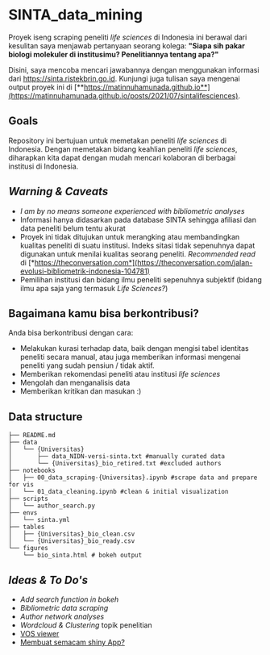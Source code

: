 # SINTA_data_mining
Proyek iseng scraping peneliti _life sciences_ di Indonesia ini berawal dari kesulitan saya menjawab pertanyaan seorang kolega: **"Siapa sih pakar biologi molekuler di institusimu? Penelitiannya tentang apa?"**

Disini, saya mencoba mencari jawabannya dengan menggunakan informasi dari https://sinta.ristekbrin.go.id. 
Kunjungi juga tulisan saya mengenai output proyek ini di [**https://matinnuhamunada.github.io**](https://matinnuhamunada.github.io/posts/2021/07/sintalifesciences).

## Goals
Repository ini bertujuan untuk memetakan peneliti _life sciences_ di Indonesia. Dengan memetakan bidang keahlian peneliti _life sciences_, diharapkan kita dapat dengan mudah mencari kolaboran di berbagai institusi di Indonesia.

## _Warning & Caveats_
* _I am by no means someone experienced with bibliometric analyses_
* Informasi hanya didasarkan pada database SINTA sehingga afiliasi dan data peneliti belum tentu akurat
* Proyek ini tidak ditujukan untuk merangking atau membandingkan kualitas peneliti di suatu institusi. Indeks sitasi tidak sepenuhnya dapat digunakan untuk menilai kualitas seorang peneliti. _Recommended read_ di [*https://theconversation.com*](https://theconversation.com/jalan-evolusi-bibliometrik-indonesia-104781)
* Pemilihan institusi dan bidang ilmu peneliti sepenuhnya subjektif (bidang ilmu apa saja yang termasuk _Life Sciences?_)
 
## Bagaimana kamu bisa berkontribusi?
Anda bisa berkontribusi dengan cara:
* Melakukan kurasi terhadap data, baik dengan mengisi tabel identitas peneliti secara manual, atau juga memberikan informasi mengenai peneliti yang sudah pensiun / tidak aktif.
* Memberikan rekomendasi peneliti atau institusi _life sciences_
* Mengolah dan menganalisis data
* Memberikan kritikan dan masukan :)

## Data structure
```
├── README.md
├── data
│   └── {Universitas}
│       ├── data_NIDN-versi-sinta.txt #manually curated data
│       └── {Universitas}_bio_retired.txt #excluded authors
├── notebooks
│   ├── 00_data_scraping-{Universitas}.ipynb #scrape data and prepare for vis
│   └── 01_data_cleaning.ipynb #clean & initial visualization
├── scripts
│   └── author_search.py
├── envs
│   └── sinta.yml
├── tables
│   ├── {Universitas}_bio_clean.csv
│   └── {Universitas}_bio_ready.csv
└── figures
    └── bio_sinta.html # bokeh output
```

## _Ideas & To Do's_
* _Add search function in bokeh_
* _Bibliometric data scraping_
* _Author network analyses_
* _Wordcloud & Clustering_ topik penelitian
* [VOS viewer](https://www.vosviewer.com/)
* [Membuat semacam shiny App?](https://bibliometrix.org/)


